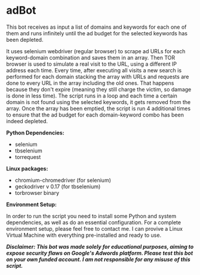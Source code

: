 # adBot
This bot receives as input a list of domains and keywords for each one of them and runs infinitely until the ad budget for the selected keywords has been depleted.

It uses selenium webdriver (regular browser) to scrape ad URLs for each keyword-domain combination and saves them in an array.
Then TOR browser is used to simulate a real visit to the URL, using a different IP address each time. Every time, after executing all visits
a new search is performed for each domain stacking the array with URLs and requests are done to every URL in the array including the old ones.
That happens because they don't expire (meaning they still charge the victim, so damage is done in less time). The script runs in a loop and each time 
a certain domain is not found using the selected keywords, it gets removed from the array. Once the array has been emptied, the script is run 4 additional 
times to ensure that the ad budget for each domain-keyword combo has been indeed depleted.

**Python Dependencies:**

- selenium
- tbselenium
- torrequest


**Linux packages:**

- chromium-chromedriver (for selenium)
- geckodriver v 0.17 (for tbselenium)
- torbrowser binary

**Environment Setup:**

In order to run the script you need to install some Python and system dependencies, as well as do an essential configuration. For a complete environment setup, please feel free to contact me. I can provive a Linux Virtual Machine with everything pre-installed and ready to use.


**_Disclaimer:  This bot was made solely for educational purposes, aiming to expose security flaws on Google's Adwords platform. Please test this bot on your own funded account. I am not responsible for any misuse of this script._**
